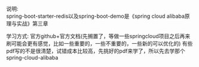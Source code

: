 说明:  
spring-boot-starter-redis以及spring-boot-demo是《spring cloud alibaba原理与实战》第三章  


学习方式:
官方github+官方文档(先搁置了，等做一些springcloud项目之后再来刷可能会更有感觉，比如一些重要的，一些不重要的，一些新的可以优化的)
有些pdf写的不是很清楚，试错成本比较高，先挑好的pdf来学了，所以先去学那个spring-cloud-alibaba